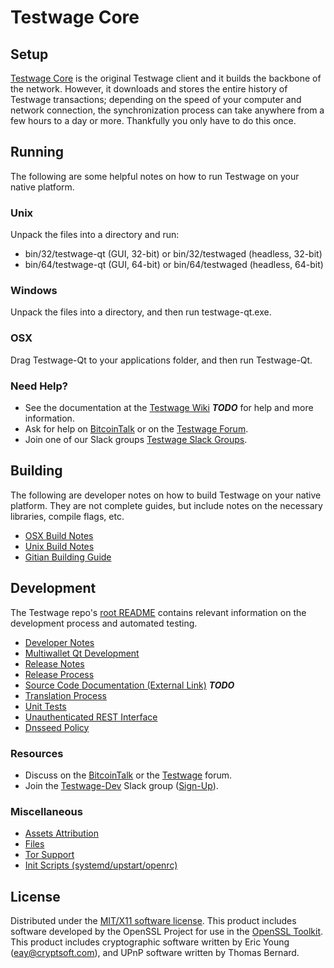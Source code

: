Testwage Core
=====================

Setup
---------------------
[Testwage Core](http://testwage.org/wallet) is the original Testwage client and it builds the backbone of the network. However, it downloads and stores the entire history of Testwage transactions; depending on the speed of your computer and network connection, the synchronization process can take anywhere from a few hours to a day or more. Thankfully you only have to do this once.

Running
---------------------
The following are some helpful notes on how to run Testwage on your native platform.

### Unix

Unpack the files into a directory and run:

- bin/32/testwage-qt (GUI, 32-bit) or bin/32/testwaged (headless, 32-bit)
- bin/64/testwage-qt (GUI, 64-bit) or bin/64/testwaged (headless, 64-bit)

### Windows

Unpack the files into a directory, and then run testwage-qt.exe.

### OSX

Drag Testwage-Qt to your applications folder, and then run Testwage-Qt.

### Need Help?

* See the documentation at the [Testwage Wiki](https://en.bitcoin.it/wiki/Main_Page) ***TODO***
for help and more information.
* Ask for help on [BitcoinTalk](https://bitcointalk.org/index.php?topic=1262920.0) or on the [Testwage Forum](http://forum.testwage.org/).
* Join one of our Slack groups [Testwage Slack Groups](https://testwage.org/slack-logins/).

Building
---------------------
The following are developer notes on how to build Testwage on your native platform. They are not complete guides, but include notes on the necessary libraries, compile flags, etc.

- [OSX Build Notes](build-osx.md)
- [Unix Build Notes](build-unix.md)
- [Gitian Building Guide](gitian-building.md)

Development
---------------------
The Testwage repo's [root README](https://github.com/testwage/testwage/blob/master/README.md) contains relevant information on the development process and automated testing.

- [Developer Notes](developer-notes.md)
- [Multiwallet Qt Development](multiwallet-qt.md)
- [Release Notes](release-notes.md)
- [Release Process](release-process.md)
- [Source Code Documentation (External Link)](https://dev.visucore.com/bitcoin/doxygen/) ***TODO***
- [Translation Process](translation_process.md)
- [Unit Tests](unit-tests.md)
- [Unauthenticated REST Interface](REST-interface.md)
- [Dnsseed Policy](dnsseed-policy.md)

### Resources

* Discuss on the [BitcoinTalk](https://bitcointalk.org/index.php?topic=1262920.0) or the [Testwage](http://forum.testwage.org/) forum.
* Join the [Testwage-Dev](https://testwage-dev.slack.com/) Slack group ([Sign-Up](https://testwage-dev.herokuapp.com/)).

### Miscellaneous
- [Assets Attribution](assets-attribution.md)
- [Files](files.md)
- [Tor Support](tor.md)
- [Init Scripts (systemd/upstart/openrc)](init.md)

License
---------------------
Distributed under the [MIT/X11 software license](http://www.opensource.org/licenses/mit-license.php).
This product includes software developed by the OpenSSL Project for use in the [OpenSSL Toolkit](https://www.openssl.org/). This product includes
cryptographic software written by Eric Young ([eay@cryptsoft.com](mailto:eay@cryptsoft.com)), and UPnP software written by Thomas Bernard.
